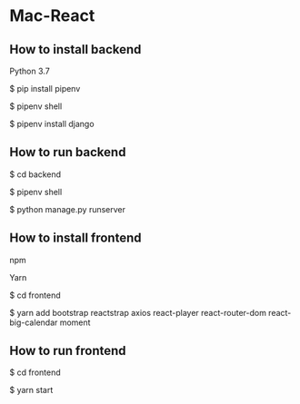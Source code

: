 # Mac-React

## How to install backend

Python 3.7

$ pip install pipenv

$ pipenv shell

$ pipenv install django

## How to run backend

$ cd backend

$ pipenv shell

$ python manage.py runserver

## How to install frontend

npm

Yarn

$ cd frontend

$ yarn add bootstrap reactstrap axios react-player react-router-dom react-big-calendar moment

## How to run frontend

$ cd frontend

$ yarn start
